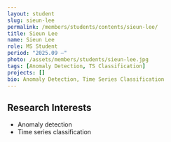 ```yaml
---
layout: student
slug: sieun-lee
permalink: /members/students/contents/sieun-lee/
title: Sieun Lee
name: Sieun Lee
role: MS Student
period: "2025.09 —"
photo: /assets/members/students/sieun-lee.jpg
tags: [Anomaly Detection, TS Classification]
projects: []
bio: Anomaly Detection, Time Series Classification
---
```


## Research Interests
- Anomaly detection
- Time series classification
